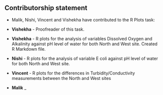 ## Contributorship statement

* Malik, Nishi, Vincent and Vishekha have contributed to the R Plots task:

* **Vishekha** - Proofreader of this task. 
* **Vishekha** - R plots for the analysis of variables Dissolved Oxygen and Alkalinity against pH level of water for both North and West site. Created R Markdown file.
* **Nishi**    - R plots for the analysis of variable E coli against pH level of water for both North and West site.
* **Vincent**  - R plots for the differences in Turbidity/Conductivity measurements between the North and West sites 
* **Malik**    _
  
